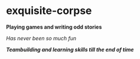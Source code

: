 # exquisite-corpse

**Playing games and writing odd stories**

_Has never been so much fun_

_**Teambuilding and learning skills till the end of time**_
